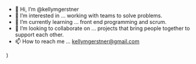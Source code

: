 - 👋 Hi, I’m @kellymgerstner
- 👀 I’m interested in ... working with teams to solve problems.
- 🌱 I’m currently learning ... front end programming and scrum.
- 💞️ I’m looking to collaborate on ... projects that bring people together to support each other.
- 📫 How to reach me ... kellymgerstner@gmail.com

<!---
kellymgerstner/kellymgerstner is a ✨ special ✨ repository because its `README.md` (this file) appears on your GitHub profile.
You can click the Preview link to take a look at your changes.
--->)
